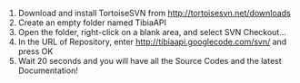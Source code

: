   1. Download and install TortoiseSVN from http://tortoisesvn.net/downloads
  1. Create an empty folder named TibiaAPI
  1. Open the folder, right-click on a blank area, and select SVN Checkout...
  1. In the URL of Repository, enter http://tibiaapi.googlecode.com/svn/ and press OK
  1. Wait 20 seconds and you will have all the Source Codes and the latest Documentation!